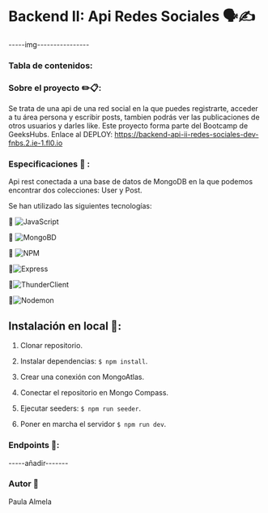 # Backend II: Api Redes Sociales 🗣️✍️

-----img----------------
### Tabla de contenidos:

    

### Sobre el proyecto ✏️📋:
Se trata de una api de una red social en la que puedes registrarte, acceder a tu área persona y escribir posts, tambien podrás ver las publicaciones de otros usuarios y darles like. Este proyecto forma parte del Bootcamp de GeeksHubs.
Enlace al DEPLOY: https://backend-api-ii-redes-sociales-dev-fnbs.2.ie-1.fl0.io

### Especificaciones 📏 :
Api rest conectada a una base de datos de MongoDB en la que podemos encontrar dos colecciones: User y Post.

Se han utilizado las siguientes tecnologías:

📌 ![JavaScript](https://img.shields.io/badge/JavaScript-323330?style=for-the-badge&logo=javascript&logoColor=F7DF1E)

📌 ![MongoBD](https://img.shields.io/badge/MongoDB-4EA94B?style=for-the-badge&logo=mongodb&logoColor=white)

📌 ![NPM](https://img.shields.io/badge/NPM-%23CB3837.svg?style=for-the-badge&logo=npm&logoColor=white)


📌![Express](https://img.shields.io/badge/express.js-%23404d59.svg?style=for-the-badge&logo=express&logoColor=%2361DAFB)

📌![ThunderClient](https://img.shields.io/badge/Thunder_Client-%237A1FA2?style=for-the-badge)

📌![Nodemon](https://img.shields.io/badge/NODEMON-%23323330.svg?style=for-the-badge&logo=nodemon&logoColor=%BBDEAD)


## Instalación en local 💾:

1. Clonar repositorio.

2. Instalar dependencias: `$ npm install`.
3. Crear una conexión con MongoAtlas.
 4. Conectar el repositorio en Mongo Compass.
 5. Ejecutar seeders: `$ npm run seeder`.

 6. Poner en marcha el servidor `$ npm run dev`.

 ### Endpoints 🚩:

 -----añadir-------



 ### Autor 🌱

 Paula Almela






     


